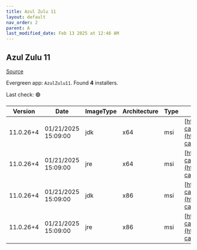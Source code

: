 ```yaml
---
title: Azul Zulu 11
layout: default
nav_order: 2
parent: A
last_modified_date: Feb 13 2025 at 12:46 AM
---
```


## Azul Zulu 11

[Source](https://www.azul.com/downloads/#zulu)

Evergreen app: `AzulZulu11`. Found **4** installers.

Last check: 🟢

| Version   | Date                | ImageType | Architecture | Type | URI                                                                                                                                            |
| --------- | ------------------- | --------- | ------------ | ---- | ---------------------------------------------------------------------------------------------------------------------------------------------- |
| 11.0.26+4 | 01/21/2025 15:09:00 | jdk       | x64          | msi  | [https://cdn.azul.com/zulu/bin/zulu11.78.15-ca-jdk11.0.26-win_x64.msi](https://cdn.azul.com/zulu/bin/zulu11.78.15-ca-jdk11.0.26-win_x64.msi)   |
| 11.0.26+4 | 01/21/2025 15:09:00 | jre       | x64          | msi  | [https://cdn.azul.com/zulu/bin/zulu11.78.15-ca-jre11.0.26-win_x64.msi](https://cdn.azul.com/zulu/bin/zulu11.78.15-ca-jre11.0.26-win_x64.msi)   |
| 11.0.26+4 | 01/21/2025 15:09:00 | jdk       | x86          | msi  | [https://cdn.azul.com/zulu/bin/zulu11.78.15-ca-jdk11.0.26-win_i686.msi](https://cdn.azul.com/zulu/bin/zulu11.78.15-ca-jdk11.0.26-win_i686.msi) |
| 11.0.26+4 | 01/21/2025 15:09:00 | jre       | x86          | msi  | [https://cdn.azul.com/zulu/bin/zulu11.78.15-ca-jre11.0.26-win_i686.msi](https://cdn.azul.com/zulu/bin/zulu11.78.15-ca-jre11.0.26-win_i686.msi) |
